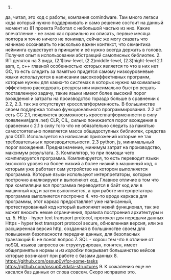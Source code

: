 1.
да, читал, это код с работы, компания comindware.
Там много легаси кода который нужно поддерживать и само решение состоит на данный момент из 81 проекта
Работал с небольшой частью из них.
Какие впечатление - не знаю как правильно их описать, первые месяца полтора я точно ничего не понимал, сейчас же могу сказать что начинаю осознавать то насколько важен контекст,
что семантика нейминга существует в принципе и её нужно всегда держать в голове. Получил опыт в использовании абстракций самописных библиотек. 
2.
ЯП делятся на 3 вида, (2.1)low-level, (2.2)middle-level, (2.3)hight-level
2.1 asm, c, c++ главной особенностью которых является то что в них нет GC, то есть следить за памятью придется самому
 низкоуровневые языки используются в написании высокоэффективных программ, которые нужны для каких-то
 системах в которых нужно максимально эффективно расходовать ресурсы или максимально быстро решать поставленную задачу,
 такие языки имеют более высокий порог вхождения и затраты на производство гораздо больше в сравнении с 2.2, 2.3.
 так же отсутствует кроссплатформенность. В большинстве своем поддержка только функционального программирования.
2.2 c# есть GC 2.1, появляется возможность кроссплатформенности в силу появления(для .net) CLR, CIL, 
 сильно понижается порог вхождения в сравнении с 2.1 в силу того что не обязательно следить за памятью самостоятельно
 появляется масса общедоступных библиотек, средства для ООП. Используется на написания приложений которые не так 
 требовательны к производительности.
2.3 python, js, минимальный порог вхождения.
Предназначение, минимум затрат на производство, максимум результата.
3.
Компилятор, то при помощи чего компилируется программа.
Компилируется, то есть переводит языки высокого уровня на более низкий а более низкий в машинный код, 
с которым уже работает сам устройство на котором выполняется программа.
Которые языки используют интерпретаторы, которые построчно анализируют и выполняют код.
Главное отличие в том что при компиляции вся программа переводится в байт код или в машинный код и затем выполняется,
а при работе интерпретатора программа выполняется построчно
4.
что-то вроде каркаса для программы, этот каркас предоставляет уже написанный, протестированный код который выполняет некий функционал,
так же может вносить некие ограничения, правила построения архитектуры и тд.
5. 
Http - hyper text transport protocol, протокол для передачи данных 
Https - hyper text transport protocol secure, обновленная версия, или же расширенная версия http, 
созданная в большинстве своем для повышения безопасности передачи данных, для безопасных транзакций
6.
не понял вопрос
7.
SQL - хорош тем что в отличие от noSQL языков запросов он структурирован, понятен, имеет общепринятые нормы и *из коробки* покрывает 
большинство кейсов которые возникают при работе с базами данных
8.
https://github.com/ossup0v/for-some-tasks
https://github.com/ossup0v/data-structures
9.
К сожалению еще не касался баз данных от слова совсем. Скоро исправлю это.
